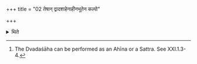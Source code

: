 +++
title = "02 तेषान् द्वादशाहेनाहीनभूतेन कल्पो"

+++

<details><summary>थिते</summary>

2. The procedure of them is as good as explained by the twelve-day-soma-sacrifice performed as an Ahīna.[^1]  

[^1]: The Dvadaśāha can be performed as an Ahīna or a Sattra. See XXI.1.3-4.  
</details>
